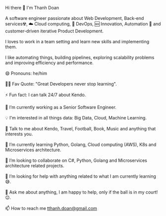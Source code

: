 Hi there 👋 I'm Thanh Doan
<br/><br/>
A software engineer passionate about Web Development, Back-end services☢️, ☁️ Cloud computing, 🚀 DevOps, 🆕 Innovation, Automation 🤖 and customer-driven iterative Product Development. 
<br/><br/>
I loves to work in a team setting and learn new skills and implementing them. 
<br/><br/>
I like automating things, building pipelines, exploring scalability problems and improving efficiency and performance. 
<br/><br/>
😄 Pronouns: he/him
<br/><br/>
💪🏼 Fav Quote: "Great Developers never stop learning".
<br/><br/>
⚡ Fun fact: I can talk 24/7 about Kendo.
<br/><br/>
🔭 I’m currently working as a Senior Software Engineer.
<br/><br/>
💡 I'm interested in all things data: Big Data, Cloud, Machine Learning.
<br/><br/>
💬 Talk to me about Kendo, Travel, Football, Book, Music and anything that interests you.
<br/><br/>
🌱 I’m currently learning Python, Golang, Cloud computing (AWS), K8s and Microservices architecture.
<br/><br/>
👯 I’m looking to collaborate on C#, Python, Golang and Microservices architecture related projects.
<br/><br/>
🤔 I’m looking for help with anything related to what I am currently learning 😅.
<br/><br/>
💬 Ask me about anything, I am happy to help, only if the ball is in my court!😉.
<br/><br/>
📫 How to reach me tthanh.doan@gmail.com
